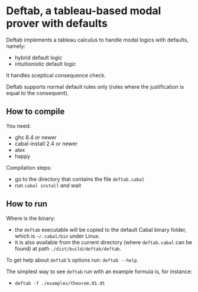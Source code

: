 # Deftab, a tableau-based modal prover with defaults

Deftab implements a tableau calculus to handle
modal logics with defaults, namely:

* hybrid default logic
* intuitionistic default logic

It handles sceptical consequence check.

Deftab supports normal default rules only
(rules where the justification is equal to the consequent).

## How to compile

You need:

* ghc 8.4 or newer
* cabal-install 2.4 or newer
* alex
* happy

Compilation steps:

* go to the directory that contains the file `deftab.cabal`
* run `cabal install` and wait

## How to run

Where is the binary:

* the `deftab` executable will be copied to the default Cabal
  binary folder, which is `~/.cabal/bin` under Linux.
* it is also available from the current directory (where
  `deftab.cabal` can be found) at path `./dist/build/deftab/deftab`.

To get help about `deftab`'s options run: `deftab --help`.

The simplest way to see `deftab` run with an example formula is,
for instance:

* `deftab -f ./examples/theorem.01.dt`
